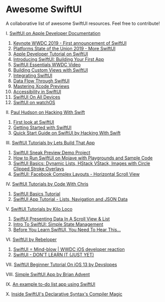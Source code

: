 # Awesome SwiftUI
A collaborative list of awesome SwiftUI resources. Feel free to contribute!


I. [SwiftUI on Apple Developer Documentation](https://developer.apple.com/tutorials/swiftui/)
  1.  [Keynote WWDC 2019 - First announcement of SwiftUI](https://developer.apple.com/videos/play/wwdc2019/101/)
  2.  [Platforms State of the Union 2019 - More SwiftUI](https://developer.apple.com/videos/play/wwdc2019/103/)
  3.  [Apple Developer Tutorial on SwiftUI](https://developer.apple.com/xcode/swiftui/)
  4.  [Introducing SwiftUI: Building Your First App](https://developer.apple.com/videos/play/wwdc2019/204/)
  5.  [SwiftUI Essentials WWDC Video](https://developer.apple.com/videos/play/wwdc2019/216/)
  6.  [Building Custom Views with SwiftUI](https://developer.apple.com/videos/play/wwdc2019/237/)
  7.  [Integrating SwiftUI](https://developer.apple.com/videos/play/wwdc2019/231/)
  8.  [Data Flow Through SwiftUI](https://developer.apple.com/videos/play/wwdc2019/226/) 
  9.  [Mastering Xcode Previews](https://developer.apple.com/videos/play/wwdc2019/233/)
  10. [Accessibility in SwiftUI](https://developer.apple.com/videos/play/wwdc2019/238/)
  11. [SwiftUI On All Devices](https://developer.apple.com/videos/play/wwdc2019/240/)
  12. [SwiftUI on watchOS](https://developer.apple.com/videos/play/wwdc2019/219/)


II. [Paul Hudson on Hacking With Swift](https://www.hackingwithswift.com/)
  1. [First look at SwiftUI](https://www.hackingwithswift.com/articles/191/swiftui-lets-us-build-declarative-user-interfaces-in-swift)
  2. [Getting Started with SwiftUI](https://www.hackingwithswift.com/articles/194/get-started-with-swiftui)
  3. [Quick Start Guide on SwiftUI by Hacking With Swift](https://www.hackingwithswift.com/quick-start/swiftui)

III. [SwiftUI Tutorials by Lets Build That App](https://www.youtube.com/channel/UCuP2vJ6kRutQBfRmdcI92mA/)
  1. [SwiftUI Sneak Preview Demo Project](https://www.youtube.com/watch?v=q421Ll4qOvc)
  2. [How to Run SwiftUI on Mojave with Playgrounds and Sample Code](https://www.youtube.com/watch?v=VSvz62fGyYM)
  3. [SwiftUI Basics: Dynamic Lists, HStack VStack, Images with Circle Clipped Stroke Overlays](https://www.youtube.com/watch?v=bz6GTYaIQXU)
  4. [SwiftUI: Facebook Complex Layouts - Horizontal Scroll View](https://www.youtube.com/watch?v=7QgPpvqTfeo)
  
IV. [SwiftUI Tutorials by Code With Chris](https://www.youtube.com/user/CodeWithChris/)
  1. [SwiftUI Basics Tutorial](https://www.youtube.com/watch?v=IIDiqgdn2yo)
  2. [SwiftUI App Tutorial - Lists, Navigation and JSON Data](https://www.youtube.com/watch?v=wbFuAs_UNYg)
  
V. [SwiftUI Tutorials by Kilo Loco](https://www.youtube.com/channel/UCv75sKQFFIenWHrprnrR9aA/)
  1. [SwiftUI Presenting Data In A Scroll View & List](https://www.youtube.com/watch?v=wjqDQ3X5Vos)
  2. [Intro To SwiftUI: Simple State Management](https://www.youtube.com/watch?v=AWPiup9fE2c)
  3. [Before You Learn SwiftUI, You Need To Hear This...](https://www.youtube.com/watch?v=H9XyZ_F1tPI)

VI. [SwiftUI by Rebeloper](https://www.youtube.com/channel/UCK88iDIf2V6w68WvC-k7jcg/)
  1. [SwiftUI = Mind-blow | WWDC iOS developer reaction](https://www.youtube.com/watch?v=fbuOxKqC5wQ)
  2. [SwiftUI - DON'T LEARN IT (JUST YET)](https://www.youtube.com/watch?v=AKHsFNtANes)

VII. [SwiftUI Beginner Tutorial On iOS 13 by Devslopes](https://www.youtube.com/watch?v=wwDAvq9MZlQ) 

VIII. [Simple SwiftUI App by Brian Advent](https://www.youtube.com/watch?v=Pfw7zWxchQc)  

IX. [An example to-do list app using SwiftUI](https://github.com/devxoul/SwiftUITodo)

X. [Inside SwiftUI's Declarative Syntax's Compiler Magic](https://swiftrocks.com/inside-swiftui-compiler-magic.html)

